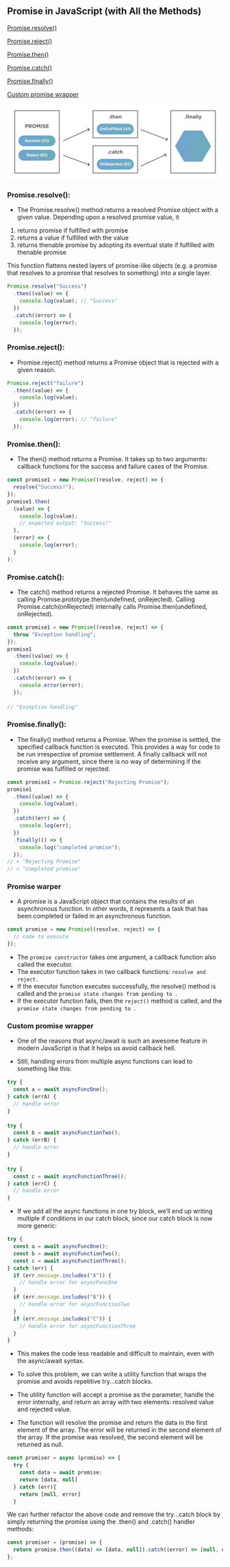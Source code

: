 ## Promise in JavaScript (with All the Methods)

[Promise.resolve()](#promiseresolve)

[Promise.reject()](#promisereject)

[Promise.then()](#promisethen)

[Promise.catch()](#promisecatch)

[Promise.finally()](#promisefinally)

[Custom promise wrapper](#custom-span-classimppromisespan-wrapper)

<img src='imgs/promise.png'/>

### Promise.resolve():

- The Promise.resolve() method returns a resolved Promise object with a given value. Depending upon a resolved promise value, it

1. returns promise if fulfilled with promise
2. returns a value if fulfilled with the value
3. returns thenable promise by adopting its eventual state if fulfilled with thenable promise

This function flattens nested layers of promise-like objects (e.g. a promise that resolves to a promise that resolves to something) into a single layer.

```javascript
Promise.resolve("Success")
  .then((value) => {
    console.log(value); // "Success"
  })
  .catch((error) => {
    console.log(error);
  });
```

### Promise.reject():

- Promise.reject() method returns a Promise object that is rejected with a given reason.

```javascript
Promise.reject("failure")
  .then((value) => {
    console.log(value);
  })
  .catch((error) => {
    console.log(error); // "failure"
  });
```

### Promise.then():

- The then() method returns a Promise. It takes up to two arguments: callback functions for the success and failure cases of the Promise.

```javascript
const promise1 = new Promise((resolve, reject) => {
  resolve("Success!");
});
promise1.then(
  (value) => {
    console.log(value);
    // expected output: "Success!"
  },
  (error) => {
    console.log(error);
  }
);
```

### Promise.catch():

- The catch() method returns a rejected Promise. It behaves the same as calling Promise.prototype.then(undefined, onRejected). Calling Promise.catch(onRejected) internally calls Promise.then(undefined, onRejected).

```js
const promise1 = new Promise((resolve, reject) => {
  throw "Exception handling";
});
promise1
  .then((value) => {
    console.log(value);
  })
  .catch((error) => {
    console.error(error);
  });

// "Exception handling"
```

### Promise.finally():

- The finally() method returns a Promise. When the promise is settled, the specified callback function is executed. This provides a way for code to be run irrespective of promise settlement. A finally callback will not receive any argument, since there is no way of determining if the promise was fulfilled or rejected.

```js
const promise1 = Promise.reject("Rejecting Promise");
promise1
  .then((value) => {
    console.log(value);
  })
  .catch((err) => {
    console.log(err);
  })
  .finally(() => {
    console.log("completed promise");
  });
// > "Rejecting Promise"
// > "completed promise"
```

### Promise warper

- A promise is a JavaScript object that contains the results of an asynchronous function. In other words, it represents a task that has been completed or failed in an asynchronous function.

```js
const promise = new Promise((resolve, reject) => {
  // code to execute
});
```

- The `promise constructor` takes one argument, a callback function also called the executor.
- The executor function takes in two callback functions: `resolve and reject.`
- If the executor function executes successfully, the resolve() method is called and the `promise state changes from pending to `.
- If the executor function fails, then the `reject()` method is called, and the `promise state changes from pending to `.

### Custom <span class='imp'>promise</span> wrapper

- One of the reasons that async/await is such an awesome feature in modern JavaScript is that it helps us avoid callback hell.

- Still, handling errors from multiple
  <span class='imp'>async</span> functions can lead to something like this:

```js
try {
  const a = await asyncFuncOne();
} catch (errA) {
  // handle error
}

try {
  const b = await asyncFunctionTwo();
} catch (errB) {
  // handle error
}

try {
  const c = await asyncFunctionThree();
} catch (errC) {
  // handle error
}
```

- If we add all the async functions in one try block, we’ll end up writing multiple if conditions in our catch block, since our catch block is now more generic:

```js
try {
  const a = await asyncFuncOne();
  const b = await asyncFunctionTwo();
  const c = await asyncFunctionThree();
} catch (err) {
  if (err.message.includes("A")) {
    // handle error for asyncFuncOne
  }
  if (err.message.includes("B")) {
    // handle error for asyncFunctionTwo
  }
  if (err.message.includes("C")) {
    // handle error for asyncFunctionThree
  }
}
```

- This makes the code less readable and difficult to maintain, even with the async/await syntax.

- To solve this problem, we can write a utility function that wraps the promise and avoids repetitive <span class='imp'> try...catch</span> blocks.

- The utility function will accept a promise as the parameter, handle the error internally, and return an array with two elements: resolved value and rejected value.

- The function will resolve the promise and return the data in the first element of the array. The error will be returned in the second element of the array. If the promise was resolved, the second element will be returned as null.

```js
const promiser = async (promise) => {
  try {
    const data = await promise;
    return [data, null]
  } catch (err){
    return [null, error]
  }
```

We can further refactor the above code and remove the <span class='imp'>try...catch </span>block by simply returning the <span class='imp'>promise</span> using the <span class='imp'>.then()</span> and <span class='imp'>.catch()</span> handler methods:

```js
const promiser = (promise) => {
  return promise.then((data) => [data, null]).catch((error) => [null, error]);
};
```
